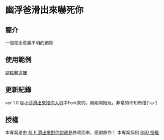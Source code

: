 # 幽浮爸滑出來嚇死你

## 簡介

一個完全意義不明的網頁

## 使用範例

[請點擊這裡](http://zero330.github.io/UFBisAbalone/)


## 更新紀錄

ver 1.0 從[小莎滑出來推你入坑](https://github.com/orinx/foxmosa-toldyou)中Fork來的，剛剛開始玩，非常的不知所措(′‧ω‧‵)


## 授權

本專案是由 [柯 P 滑出來對你說政見](https://github.com/goooooooogle/kp)修改而來，感謝原作！
本專案採用 [BSD 授權](https://github.com/goooooooogle/kp/blob/gh-pages/LICENSE)

